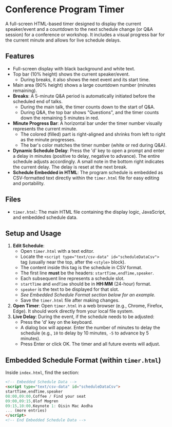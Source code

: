 # Conference Program Timer

A full-screen HTML-based timer designed to display the current speaker/event and a countdown to the next schedule change (or Q&A session) for a conference or workshop. It includes a visual progress bar for the current minute and allows for live schedule delays.

## Features

-   Full-screen display with black background and white text.
-   Top bar (10% height) shows the current speaker/event.
    -   During breaks, it also shows the next event and its start time.
-   Main area (90% height) shows a large countdown number (minutes remaining).
-   **Breaks**: A 5-minute Q&A period is automatically initiated before the scheduled end of talks.
    -   During the main talk, the timer counts down to the start of Q&A.
    -   During Q&A, the top bar shows "Questions", and the timer counts down the remaining 5 minutes in red.
-   **Minute Progress Bar**: A horizontal bar under the timer number visually represents the current minute.
    -   The colored (filled) part is right-aligned and shrinks from left to right as the minute progresses.
    -   The bar's color matches the timer number (white or red during Q&A).
-   **Dynamic Schedule Delay**: Press the 'd' key to open a prompt and enter a delay in minutes (positive to delay, negative to advance). The entire schedule adjusts accordingly. A small note in the bottom right indicates the current delay. The delay is reset at the next break.
-   **Schedule Embedded in HTML**: The program schedule is embedded as CSV-formatted text directly within the `timer.html` file for easy editing and portability.

## Files

-   `timer.html`: The main HTML file containing the display logic, JavaScript, and embedded schedule data.

## Setup and Usage

1.  **Edit Schedule**:
    -   Open `timer.html` with a text editor.
    -   Locate the `<script type="text/csv-data" id="scheduleDataCsv">` tag (usually near the top, after the `<style>` block).
    -   The content inside this tag is the schedule in CSV format.
    -   The first line **must** be the headers: `startTime,endTime,speaker`.
    -   Each subsequent line represents a schedule slot.
    -   `startTime` and `endTime` should be in **HH:MM** (24-hour) format.
    -   `speaker` is the text to be displayed for that slot.
    -   *See Embedded Schedule Format section below for an example.*
    -   Save the `timer.html` file after making changes.
2.  **Open Timer**: Open `timer.html` in a web browser (e.g., Chrome, Firefox, Edge). It should work directly from your local file system.
3.  **Live Delay**: During the event, if the schedule needs to be adjusted:
    -   Press the 'd' key on the keyboard.
    -   A dialog box will appear. Enter the number of minutes to delay the schedule (e.g., `10` to delay by 10 minutes, `-5` to advance by 5 minutes).
    -   Press Enter or click OK. The timer and all future events will adjust.

## Embedded Schedule Format (within `timer.html`)

Inside `index.html`, find the section:
```html
<!-- Embedded Schedule Data -->
<script type="text/csv-data" id="scheduleDataCsv">
startTime,endTime,speaker
08:00,09:00,Coffee / Find your seat
09:00,09:15,Olof Mogren
09:15,10:00,Keynote 1: Oisin Mac Aodha
... (more entries)
</script>
<!-- End Embedded Schedule Data -->

